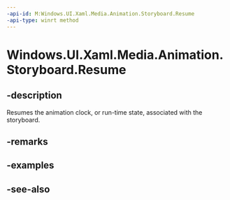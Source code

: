 ```yaml
---
-api-id: M:Windows.UI.Xaml.Media.Animation.Storyboard.Resume
-api-type: winrt method
---
```


<!-- Method syntax
public void Resume()
-->

# Windows.UI.Xaml.Media.Animation.Storyboard.Resume

## -description
Resumes the animation clock, or run-time state, associated with the storyboard.



## -remarks

## -examples

## -see-also

